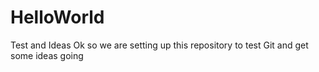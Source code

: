 # HelloWorld
Test and Ideas
Ok so we are setting up this repository to test Git and get some ideas going
